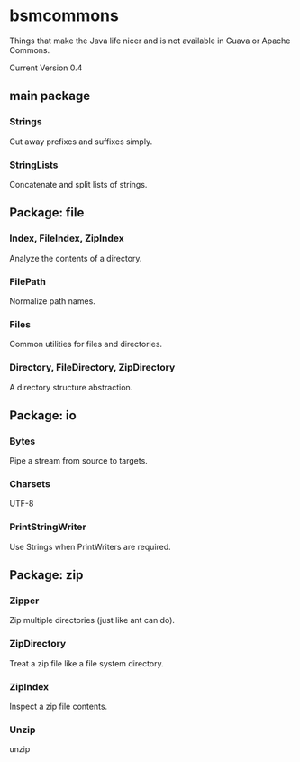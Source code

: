 bsmcommons
==========

Things that make the Java life nicer and is not available in Guava or Apache Commons.

Current Version 0.4

main package
------------

### Strings

Cut away prefixes and suffixes simply.

### StringLists

Concatenate and split lists of strings.

Package: file
-------------

### Index, FileIndex, ZipIndex

Analyze the contents of a directory.

### FilePath

Normalize path names.

### Files

Common utilities for files and directories.

### Directory, FileDirectory, ZipDirectory

A directory structure abstraction.

Package: io
-----------

### Bytes

Pipe a stream from source to targets.

### Charsets

UTF-8

### PrintStringWriter

Use Strings when PrintWriters are required.

Package: zip
------------

### Zipper

Zip multiple directories (just like ant can do).

### ZipDirectory

Treat a zip file like a file system directory.

### ZipIndex

Inspect a zip file contents.

### Unzip

unzip


  


